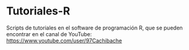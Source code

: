 # Tutoriales-R
Scripts de tutoriales en el software de programación R, que se pueden encontrar en el canal de YouTube: https://www.youtube.com/user/97Cachibache
